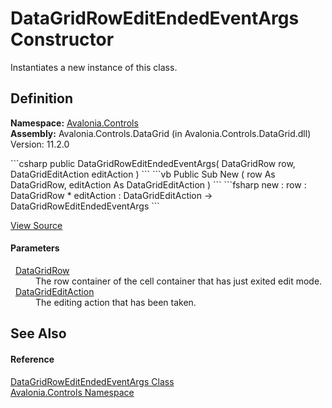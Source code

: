 # DataGridRowEditEndedEventArgs Constructor


Instantiates a new instance of this class.



## Definition
**Namespace:** <a href="N_Avalonia_Controls">Avalonia.Controls</a>  
**Assembly:** Avalonia.Controls.DataGrid (in Avalonia.Controls.DataGrid.dll) Version: 11.2.0

<Tabs groupId="api-code-preview">
<TabItem value="csharp" label="C#">
```csharp
public DataGridRowEditEndedEventArgs(
	DataGridRow row,
	DataGridEditAction editAction
)
```
</TabItem>
<TabItem value="vb" label="VB">
```vb
Public Sub New ( 
	row As DataGridRow,
	editAction As DataGridEditAction
)
```
</TabItem>
<TabItem value="fsharp" label="F#">
```fsharp
new : 
        row : DataGridRow * 
        editAction : DataGridEditAction -> DataGridRowEditEndedEventArgs
```
</TabItem>
</Tabs>



<a href="https://github.com/AvaloniaUI/Avalonia/tree/master/src/Avalonia.Controls.DataGrid/EventArgs.cs#L424" title="View the source code">View Source</a>



#### Parameters
<dl><dt>  <a href="T_Avalonia_Controls_DataGridRow">DataGridRow</a></dt><dd>The row container of the cell container that has just exited edit mode.</dd><dt>  <a href="T_Avalonia_Controls_DataGridEditAction">DataGridEditAction</a></dt><dd>The editing action that has been taken.</dd></dl>

## See Also


#### Reference
<a href="T_Avalonia_Controls_DataGridRowEditEndedEventArgs">DataGridRowEditEndedEventArgs Class</a>  
<a href="N_Avalonia_Controls">Avalonia.Controls Namespace</a>  

